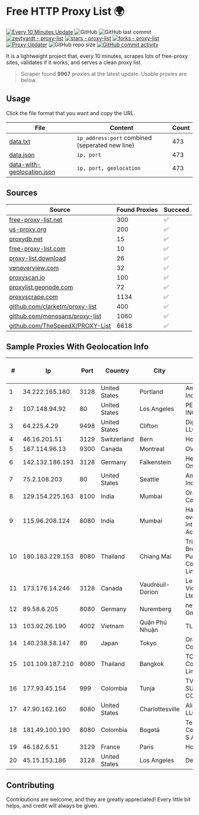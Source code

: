 
# Free HTTP Proxy List 🌍

[![Every 10 Minutes Update](https://github.com/mertguvencli/http-proxy-list/actions/workflows/main.yml/badge.svg?branch=main)](https://github.com/mertguvencli/http-proxy-list/actions/workflows/main.yml)
![GitHub](https://img.shields.io/github/license/mertguvencli/http-proxy-list)
![GitHub last commit](https://img.shields.io/github/last-commit/mertguvencli/http-proxy-list)
[![zevtyardt - proxy-list](https://img.shields.io/static/v1?label=zevtyardt&message=proxy-list&color=blue&logo=github)](https://github.com/zevtyardt/proxy-list "Go to GitHub repo")
[![stars - proxy-list](https://img.shields.io/github/stars/zevtyardt/proxy-list?style=social)](https://github.com/zevtyardt/proxy-list)
[![forks - proxy-list](https://img.shields.io/github/forks/zevtyardt/proxy-list?style=social)](https://github.com/zevtyardt/proxy-list)
[![Proxy Updater](https://github.com/zevtyardt/proxy-list/workflows/Proxy%20Updater/badge.svg)](https://github.com/zevtyardt/proxy-list/actions?query=workflow:"Proxy+Updater")
![GitHub repo size](https://img.shields.io/github/repo-size/zevtyardt/proxy-list)
[![GitHub commit activity](https://img.shields.io/github/commit-activity/m/zevtyardt/proxy-list?logo=commits)](https://github.com/zevtyardt/proxy-list/commits/main)

It is a lightweight project that, every 10 minutes, scrapes lots of free-proxy sites, validates if it works, and serves a clean proxy list.

> Scraper found **9967** proxies at the latest update. Usable proxies are below.

## Usage

Click the file format that you want and copy the URL.

|File|Content|Count|
|----|-------|-----|
|[data.txt](https://raw.githubusercontent.com/mertguvencli/http-proxy-list/main/proxy-list/data.txt)|`ip_address:port` combined (seperated new line)|473|
|[data.json](https://raw.githubusercontent.com/mertguvencli/http-proxy-list/main/proxy-list/data.json)|`ip, port`|473|
|[data-with-geolocation.json](https://raw.githubusercontent.com/mertguvencli/http-proxy-list/main/proxy-list/data-with-geolocation.json)|`ip, port, geolocation`|473|

## Sources

|Source|Found Proxies|Succeed|
|------|-------------|-------|
|[free-proxy-list.net](https://free-proxy-list.net)|300|✅|
|[us-proxy.org](https://www.us-proxy.org)|200|✅|
|[proxydb.net](http://proxydb.net)|15|✅|
|[free-proxy-list.com](https://free-proxy-list.com/?page=&port=&type%5B%5D=http&type%5B%5D=https&up_time=0&search=Search)|10|✅|
|[proxy-list.download](https://www.proxy-list.download/HTTP)|26|✅|
|[vpnoverview.com](https://vpnoverview.com/privacy/anonymous-browsing/free-proxy-servers)|32|✅|
|[proxyscan.io](https://www.proxyscan.io)|100|✅|
|[proxylist.geonode.com](https://proxylist.geonode.com/api/proxy-list?limit=300&page=1&sort_by=lastChecked&sort_type=desc&protocols=http,https)|72|✅|
|[proxyscrape.com](https://api.proxyscrape.com/v2/?request=displayproxies&protocol=http&timeout=10000&country=all&ssl=all&anonymity=all)|1134|✅|
|[github.com/clarketm/proxy-list](https://raw.githubusercontent.com/clarketm/proxy-list/master/proxy-list-raw.txt)|400|✅|
|[github.com/monosans/proxy-list](https://raw.githubusercontent.com/monosans/proxy-list/main/proxies/http.txt)|1060|✅|
|[github.com/TheSpeedX/PROXY-List](https://raw.githubusercontent.com/TheSpeedX/PROXY-List/master/http.txt)|6618|✅|


## Sample Proxies With Geolocation Info

|#|Ip|Port|Country|City|Internet Service Provider|
|-|--|----|-------|----|-------------------------|
|1|34.222.165.180|3128|United States|Portland|Amazon.com, Inc.|
|2|107.148.94.92|80|United States|Los Angeles|PEG TECH INC|
|3|64.225.4.29|9498|United States|Clifton|DigitalOcean, LLC|
|4|46.16.201.51|3129|Switzerland|Bern|Hosteur SA|
|5|167.114.96.13|9300|Canada|Montreal|OVH SAS|
|6|142.132.186.193|3128|Germany|Falkenstein|Hetzner Online GmbH|
|7|75.2.108.203|80|United States|Seattle|Amazon.com, Inc.|
|8|129.154.225.163|8100|India|Mumbai|Oracle Corporation|
|9|115.96.208.124|8080|India|Mumbai|Hathway IP over Cable Internet Access|
|10|180.183.229.153|8080|Thailand|Chiang Mai|Triple T Broadband Public Company Limited|
|11|173.176.14.246|3128|Canada|Vaudreuil-Dorion|Le Groupe Videotron Ltee|
|12|89.58.6.205|8080|Germany|Nuremberg|netcup GmbH|
|13|103.92.26.190|4002|Vietnam|Quận Phú Nhuận|TLSOFT|
|14|140.238.58.147|80|Japan|Tokyo|Oracle Corporation|
|15|101.109.187.210|8080|Thailand|Bangkok|TOT Public Company Limited|
|16|177.93.45.154|999|Colombia|Tunja|TV AZTECA SUCURSAL COLOMBIA|
|17|47.90.162.160|8080|United States|Charlottesville|Alibaba.com LLC|
|18|181.49.100.190|8080|Colombia|Bogotá|Telmex Colombia S.A.|
|19|46.182.6.51|3129|France|Paris|Hosteur SAS|
|20|45.15.153.186|3128|United States|Los Angeles|DediPath|



## Contributing

Contributions are welcome, and they are greatly appreciated! Every
little bit helps, and credit will always be given.


